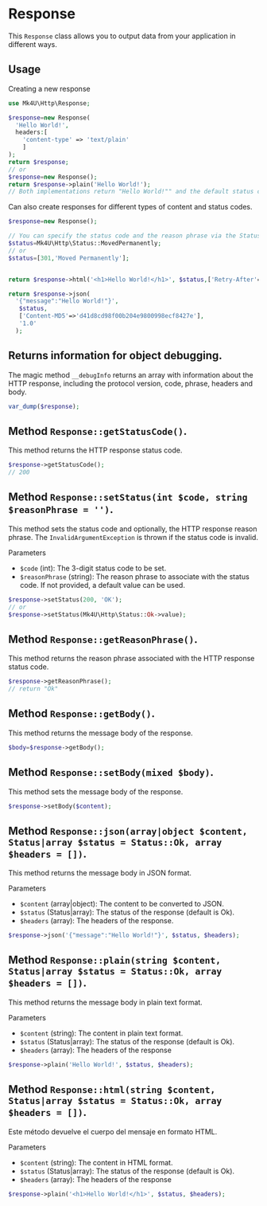 # Response
This `Response` class allows you to output data from your application in different ways.

## Usage

Creating a new response
```php
use Mk4U\Http\Response;

$response=new Response(
  'Hello World!',
  headers:[
    'content-type' => 'text/plain'
    ]
);
return $response;
// or
$response=new Response();
return $response->plain('Hello World!');
// Both implementations return "Hello World!"" and the default status code is 200.
```

Can also create responses for different types of content and status codes.
```php
$response=new Response();

// You can specify the status code and the reason phrase via the Status enum or as an array.
$status=Mk4U\Http\Status::MovedPermanently;
// or
$status=[301,'Moved Permanently'];


return $response->html('<h1>Hello World!</h1>', $status,['Retry-After'=>'Retry-After: 120'],'1.2');

return $response->json(
  '{"message":"Hello World!"}',
   $status,
   ['Content-MD5'=>'d41d8cd98f00b204e9800998ecf8427e'],
   '1.0'
  );
```

## Returns information for object debugging.
The magic method `__debugInfo` returns an array with information about the HTTP response, including the protocol version, code, phrase, headers and body.
```php
var_dump($response);
```

## Method `Response::getStatusCode()`.
This method returns the HTTP response status code.
```php
$response->getStatusCode();
// 200
```

## Method `Response::setStatus(int $code, string $reasonPhrase = '')`.
This method sets the status code and optionally, the HTTP response reason phrase. The `InvalidArgumentException` is thrown if the status code is invalid.

Parameters
- `$code` (int): The 3-digit status code to be set.
- `$reasonPhrase` (string): The reason phrase to associate with the status code. If not provided, a default value can be used.

```php
$response->setStatus(200, 'OK');
// or
$response->setStatus(Mk4U\Http\Status::Ok->value);
```

## Method `Response::getReasonPhrase()`.
This method returns the reason phrase associated with the HTTP response status code.

```php
$response->getReasonPhrase();
// return "Ok"
```

## Method `Response::getBody()`.
This method returns the message body of the response.

```php
$body=$response->getBody();
```

## Method `Response::setBody(mixed $body)`.
This method sets the message body of the response.

```php
$response->setBody($content);
```

## Method `Response::json(array|object $content, Status|array $status = Status::Ok, array $headers = [])`.
This method returns the message body in JSON format.

Parameters
- `$content` (array|object): The content to be converted to JSON.
- `$status` (Status|array): The status of the response (default is Ok).
- `$headers` (array): The headers of the response.

```php
$response->json('{"message":"Hello World!"}', $status, $headers);
```

## Method `Response::plain(string $content, Status|array $status = Status::Ok, array $headers = [])`.
This method returns the message body in plain text format.

Parameters
- `$content` (string): The content in plain text format.
- `$status` (Status|array): The status of the response (default is Ok).
- `$headers` (array): The headers of the response

```php
$response->plain('Hello World!', $status, $headers);
```

## Method `Response::html(string $content, Status|array $status = Status::Ok, array $headers = [])`.
Este método devuelve el cuerpo del mensaje en formato HTML.

Parameters
- `$content` (string): The content in HTML format.
- `$status` (Status|array): The status of the response (default is Ok).
- `$headers` (array): The headers of the response

```php
$response->plain('<h1>Hello World!</h1>', $status, $headers);
```